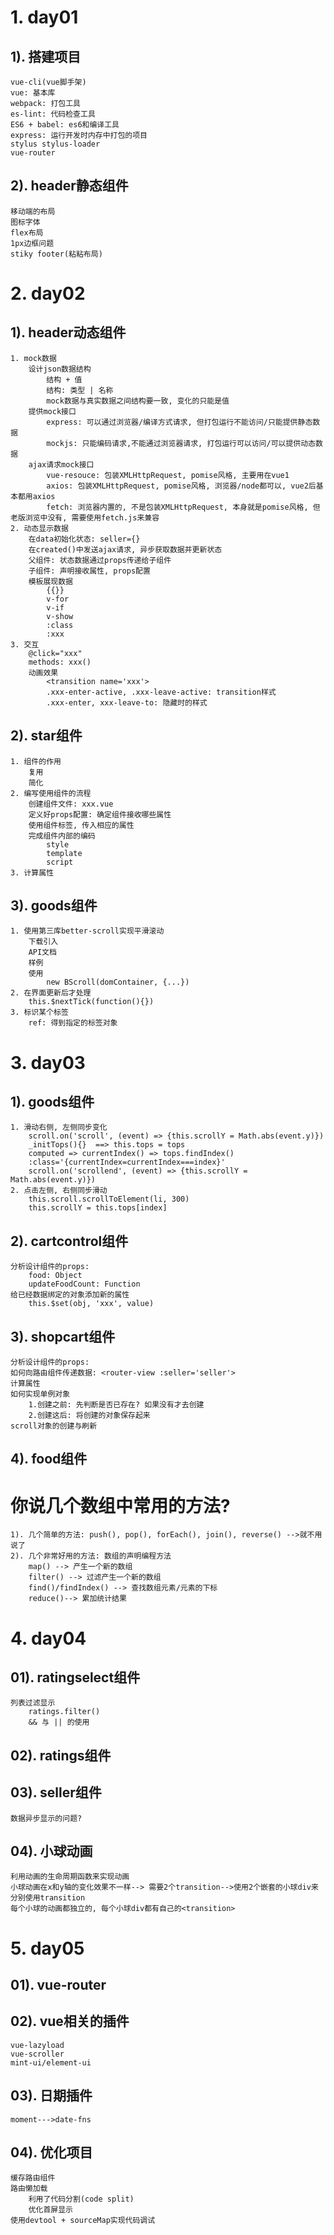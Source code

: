 # 1. day01
## 1). 搭建项目
    vue-cli(vue脚手架)
    vue: 基本库
    webpack: 打包工具
    es-lint: 代码检查工具
    ES6 + babel: es6和编译工具
    express: 运行开发时内存中打包的项目
    stylus stylus-loader
    vue-router
    
## 2). header静态组件
    移动端的布局
    图标字体
    flex布局
    1px边框问题
    stiky footer(粘粘布局)

# 2. day02
## 1). header动态组件
    1. mock数据
    	设计json数据结构
			结构 + 值
			结构: 类型 | 名称
			mock数据与真实数据之间结构要一致, 变化的只能是值
		提供mock接口
			express: 可以通过浏览器/编译方式请求, 但打包运行不能访问/只能提供静态数据
			mockjs: 只能编码请求,不能通过浏览器请求, 打包运行可以访问/可以提供动态数据
		ajax请求mock接口
			vue-resouce: 包装XMLHttpRequest, pomise风格, 主要用在vue1
			axios: 包装XMLHttpRequest, pomise风格, 浏览器/node都可以, vue2后基本都用axios
			fetch: 浏览器内置的, 不是包装XMLHttpRequest, 本身就是pomise风格, 但老版浏览中没有, 需要使用fetch.js来兼容 
    2. 动态显示数据
	    在data初始化状态: seller={}
		在created()中发送ajax请求, 异步获取数据并更新状态
		父组件: 状态数据通过props传递给子组件
		子组件: 声明接收属性, props配置
		模板展现数据
			{{}}
			v-for
			v-if
			v-show
			:class
			:xxx
    3. 交互
    	@click="xxx"
		methods: xxx()
		动画效果
			<transition name='xxx'>
			.xxx-enter-active, .xxx-leave-active: transition样式
			.xxx-enter, xxx-leave-to: 隐藏时的样式
    
## 2). star组件
	1. 组件的作用
		复用
		简化
	2. 编写使用组件的流程
		创建组件文件: xxx.vue
		定义好props配置: 确定组件接收哪些属性
		使用组件标签, 传入相应的属性
		完成组件内部的编码
			style
			template
			script
	3. 计算属性
## 3). goods组件
	1. 使用第三库better-scroll实现平滑滚动
		下载引入
		API文档
		样例
		使用
			new BScroll(domContainer, {...})
	2. 在界面更新后才处理
		this.$nextTick(function(){})
	3. 标识某个标签
		ref: 得到指定的标签对象

# 3. day03
## 1). goods组件
	1. 滑动右侧, 左侧同步变化
		scroll.on('scroll', (event) => {this.scrollY = Math.abs(event.y)})
		_initTops(){}  ==> this.tops = tops
		computed => currentIndex() => tops.findIndex() 
		:class='{currentIndex=currentIndex===index}'
		scroll.on('scrollend', (event) => {this.scrollY = Math.abs(event.y)})
	2. 点击左侧, 右侧同步滑动
		this.scroll.scrollToElement(li, 300)
		this.scrollY = this.tops[index]
## 2). cartcontrol组件
	分析设计组件的props:
		food: Object
		updateFoodCount: Function
	给已经数据绑定的对象添加新的属性
		this.$set(obj, 'xxx', value)
## 3). shopcart组件
	分析设计组件的props:
	如何向路由组件传递数据: <router-view :seller='seller'>
	计算属性
	如何实现单例对象
		1.创建之前: 先判断是否已存在? 如果没有才去创建
        2.创建这后: 将创建的对象保存起来
	scroll对象的创建与刷新
## 4). food组件



# 你说几个数组中常用的方法?
	1). 几个简单的方法: push(), pop(), forEach(), join(), reverse() -->就不用说了
	2). 几个非常好用的方法: 数组的声明编程方法
		map() --> 产生一个新的数组
		filter() --> 过滤产生一个新的数组
		find()/findIndex() --> 查找数组元素/元素的下标
		reduce()--> 累加统计结果

# 4. day04
## 01). ratingselect组件
	列表过滤显示
		ratings.filter()
		&& 与 || 的使用
## 02). ratings组件
## 03). seller组件
	数据异步显示的问题?
## 04). 小球动画
	利用动画的生命周期函数来实现动画
	小球动画在x和y轴的变化效果不一样--> 需要2个transition-->使用2个嵌套的小球div来分别使用transition
	每个小球的动画都独立的, 每个小球div都有自己的<transition>

# 5. day05
## 01). vue-router
## 02). vue相关的插件
	vue-lazyload
	vue-scroller
	mint-ui/element-ui
## 03). 日期插件
	moment--->date-fns
## 04). 优化项目
	缓存路由组件
	路由懒加载
		利用了代码分割(code split)
		优化首屏显示
	使用devtool + sourceMap实现代码调试



